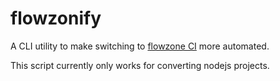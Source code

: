 # flowzonify
A CLI utility to make switching to [flowzone CI](https://github.com/product-os/flowzone) more automated.

This script currently only works for converting nodejs projects.
